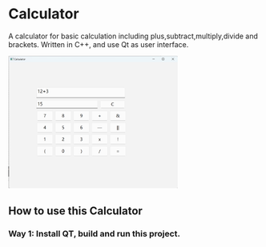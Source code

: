 # Calculator

A calculator for basic calculation including plus,subtract,multiply,divide and brackets. Written in C++, and use Qt as user interface.

<img src="./images/display.png" style="zoom: 33%;" />



## How to use this Calculator

### Way 1: Install QT, build and run this project.